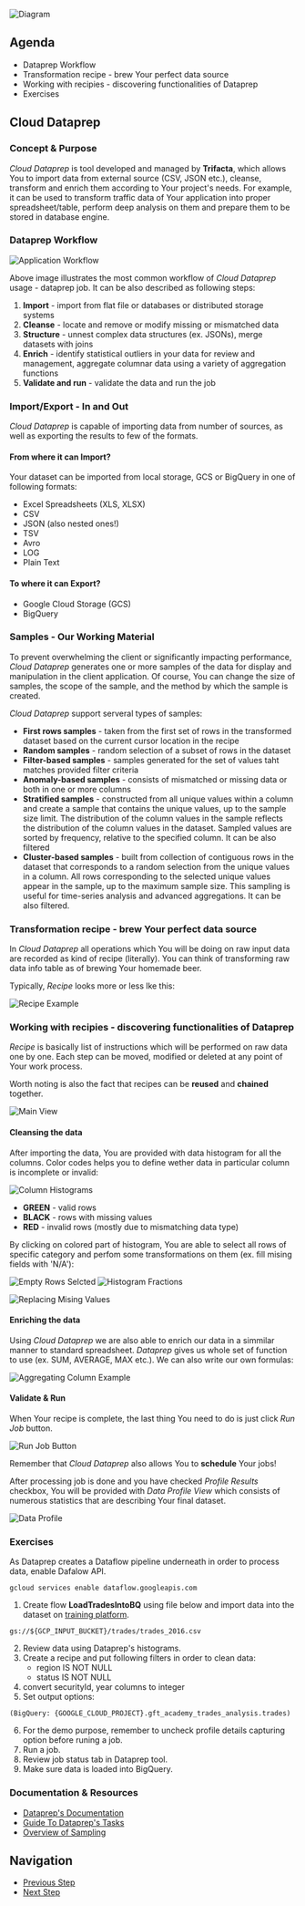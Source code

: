 ![Diagram](https://github.com/gft-academy-pl/gcp-data-analysis-with-bigquery/blob/master/assets/Data%20analysis%20with%20BQ%20-%20diagram%20(part_2).png?raw=true)

## Agenda
- Dataprep Workflow
- Transformation recipe - brew Your perfect data source
- Working with recipies - discovering functionalities of Dataprep
- Exercises

## Cloud Dataprep

### Concept & Purpose
*Cloud Dataprep* is tool developed and managed by **Trifacta**, which allows You to import data from external source (CSV, JSON etc.), cleanse, transform and enrich them according to Your project's needs.
For example, it can be used to transform traffic data of Your application into proper spreadsheet/table, perform deep analysis on them and prepare them to be stored in database engine.


### Dataprep Workflow
![Application Workflow](https://github.com/gft-academy-pl/gcp-data-analysis-with-bigquery/blob/master/assets/dataprep_appflow.png)

Above image illustrates the most common workflow of *Cloud Dataprep* usage - dataprep job.
It can be also described as following steps:

1. **Import** - import from flat file or databases or distributed storage systems
2. **Cleanse** - locate and remove or modify missing or mismatched data
3. **Structure** - unnest complex data structures (ex. JSONs), merge datasets with joins
4. **Enrich** - identify statistical outliers in your data for review and management, aggregate columnar data using a variety of aggregation functions
5. **Validate and run** - validate the data and run the job

### Import/Export - In and Out
*Cloud Dataprep* is capable of importing data from number of sources, as well as exporting the results to few of the formats.

#### From where it can Import?

Your dataset can be imported from local storage, GCS or BigQuery in one of following formats:
* Excel Spreadsheets (XLS, XLSX)
* CSV
* JSON (also nested ones!)
* TSV
* Avro
* LOG
* Plain Text

#### To where it can Export? 
* Google Cloud Storage (GCS)
* BigQuery

### Samples - Our Working Material

To prevent overwhelming the client or significantly impacting performance, *Cloud Dataprep* generates one or more samples of the data for display and manipulation in the client application. Of course, You can change the size of samples, the scope of the sample, and the method by which the sample is created.

*Cloud Dataprep* support serveral types of samples:
* **First rows samples** - taken from the first set of rows in the transformed dataset based on the current cursor location in the recipe
* **Random samples** - random selection of a subset of rows in the dataset
* **Filter-based samples** - samples generated for the set of values taht matches provided filter criteria
* **Anomaly-based samples** - consists of mismatched or missing data or both in one or more columns
* **Stratified samples** - constructed from all unique values within a column and create a sample that contains the unique values, up to the sample size limit. The distribution of the column values in the sample reflects the distribution of the column values in the dataset. Sampled values are sorted by frequency, relative to the specified column.
It can be also filtered
* **Cluster-based samples** -  built from collection of contiguous rows in the dataset that corresponds to a random selection from the unique values in a column. All rows corresponding to the selected unique values appear in the sample, up to the maximum sample size. This sampling is useful for time-series analysis and advanced aggregations.
It can be also filtered.

### Transformation recipe - brew Your perfect data source

In *Cloud Dataprep* all operations which You will be doing on raw input data are recorded as kind of recipe (literally). 
You can think of transforming raw data info table as of brewing Your homemade beer.

Typically, *Recipe* looks more or less lke this:

![Recipe Example](https://github.com/gft-academy-pl/gcp-data-analysis-with-bigquery/blob/master/assets/dataprep_recipe.png)


### Working with recipies - discovering functionalities of Dataprep

*Recipe* is basically list of instructions which will be performed on raw data one by one.
Each step can be moved, modified or deleted at any point of Your work process.

Worth noting is also the fact that recipes can be **reused** and **chained** together.

![Main View](https://github.com/gft-academy-pl/gcp-data-analysis-with-bigquery/blob/master/assets/dataprep_main-view.png)

#### Cleansing the data

After importing the data, You are provided with data histogram for all the columns.
Color codes helps you to define wether data in particular column is incomplete or invalid:

![Column Histograms](https://github.com/gft-academy-pl/gcp-data-analysis-with-bigquery/blob/master/assets/dataprep_column-histograms.png)

* **GREEN** - valid rows
* **BLACK** - rows with missing values
* **RED** - invalid rows (mostly due to mismatching data type)

By clicking on colored part of histogram, You are able to select all rows of specific category and perfom some transformations on them (ex. fill mising fields with 'N/A'):

![Empty Rows Selcted](https://github.com/gft-academy-pl/gcp-data-analysis-with-bigquery/blob/master/assets/dataprep_empty-rows-selected.png)  ![Histogram Fractions](https://github.com/gft-academy-pl/gcp-data-analysis-with-bigquery/blob/master/assets/dataprep_histogram-fractions.png)

![Replacing Mising Values](https://github.com/gft-academy-pl/gcp-data-analysis-with-bigquery/blob/master/assets/dataprep_replacing-missing-values.png)

#### Enriching the data

Using *Cloud Dataprep* we are also able to enrich our data in a simmilar manner to standard spreadsheet.
*Dataprep* gives us whole set of function to use (ex. SUM, AVERAGE, MAX etc.). We can also write our own formulas:

![Aggregating Column Example](https://github.com/gft-academy-pl/gcp-data-analysis-with-bigquery/blob/master/assets/dataprep_aggregating-column-example.png)

#### Validate & Run

When Your recipe is complete, the last thing You need to do is just click *Run Job* button.

![Run Job Button](https://github.com/gft-academy-pl/gcp-data-analysis-with-bigquery/blob/master/assets/dataprep_run-job-button.png)

Remember that *Cloud Dataprep* also allows You to **schedule** Your jobs!

After processing job is done and you have checked *Profile Results* checkbox, You will be provided with *Data Profile View* which consists of numerous statistics that are describing Your final dataset.

![Data Profile](https://github.com/gft-academy-pl/gcp-data-analysis-with-bigquery/blob/master/assets/dataprep_data-profile.png)

### Exercises

As Dataprep creates a Dataflow pipeline underneath in order to process data, enable Dafalow API.  
  
`gcloud services enable dataflow.googleapis.com`  
  
1. Create flow **LoadTradesIntoBQ** using file below and import data into the dataset on [training platform](https://clouddataprep.com/).
 ```
 gs://${GCP_INPUT_BUCKET}/trades/trades_2016.csv
 ```
 
2. Review data using Dataprep's histograms.
3. Create a recipe and put following filters in order to clean data:
    * region IS NOT NULL
    * status IS NOT NULL
4. convert securityId, year columns to integer
5. Set output options: 
```
(BigQuery: {GOOGLE_CLOUD_PROJECT}.gft_academy_trades_analysis.trades)
```
6. For the demo purpose, remember to uncheck profile details capturing option before runing a job. 
7. Run a job. 
8. Review job status tab in Dataprep tool.
9. Make sure data is loaded into BigQuery. 

### Documentation & Resources

* [Dataprep's Documentation](https://cloud.google.com/dataprep/docs/)
* [Guide To Dataprep's Tasks](https://cloud.google.com/dataprep/docs/how-to)
* [Overview of Sampling](https://cloud.google.com/dataprep/docs/html/Overview-of-Sampling_90112099)


## Navigation

- [Previous Step](./03-data-studio.md)
- [Next Step](./05-dataflow.md)

